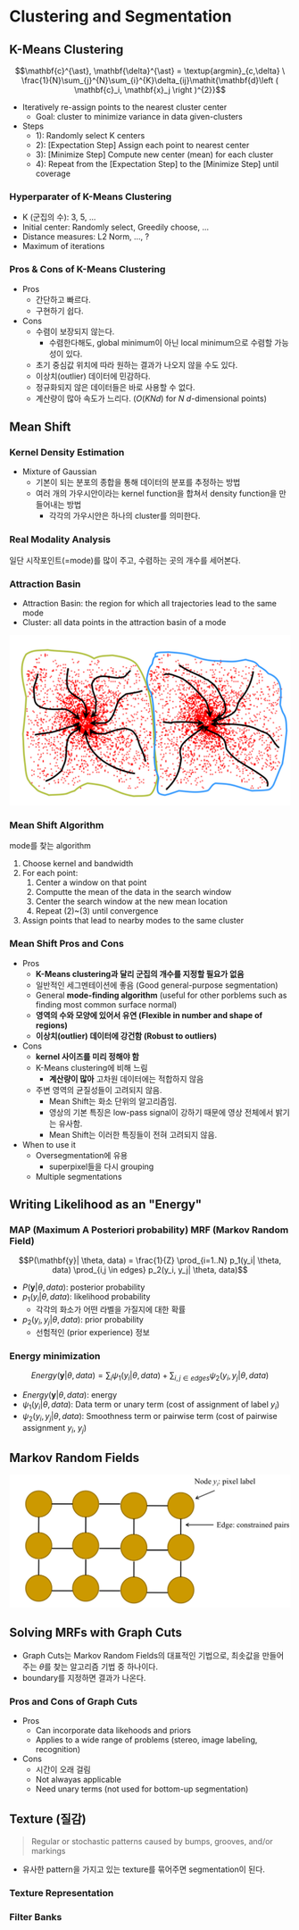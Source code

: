 # Clustering and Segmentation

## K-Means Clustering

$$\mathbf{c}^{\ast}, \mathbf{\delta}^{\ast} = \textup{argmin}_{c,\delta} \ \frac{1}{N}\sum_{j}^{N}\sum_{i}^{K}\delta_{ij}\mathit{\mathbf{d}\left (  \mathbf{c}_i, \mathbf{x}_j \right )^{2}}$$

- Iteratively re-assign points to the nearest cluster center
  - Goal: cluster to minimize variance in data given-clusters
- Steps
  - 1): Randomly select K centers
  - 2): [Expectation Step] Assign each point to nearest center
  - 3): [Minimize Step] Compute new center (mean) for each cluster
  - 4): Repeat from the [Expectation Step] to the [Minimize Step] until coverage

### Hyperparater of K-Means Clustering

- K (군집의 수): 3, 5, ...
- Initial center: Randomly select, Greedily choose, ...
- Distance measures: L2 Norm, ..., ?
- Maximum of iterations

### Pros & Cons of K-Means Clustering

- Pros
  - 간단하고 빠르다.
  - 구현하기 쉽다.
- Cons
  - 수렴이 보장되지 않는다.
    - 수렴한다해도, global minimum이 아닌 local minimum으로 수렴할 가능성이 있다.
  - 초기 중심값 위치에 따라 원하는 결과가 나오지 않을 수도 있다.
  - 이상치(outlier) 데이터에 민감하다.
  - 정규화되지 않은 데이터들은 바로 사용할 수 없다.
  - 계산량이 많아 속도가 느리다. ($O(KNd)$ for $N$ $d$-dimensional points)

## Mean Shift

### Kernel Density Estimation

- Mixture of Gaussian
  - 기본이 되는 분포의 종합을 통해 데이터의 분포를 추정하는 방법
  - 여러 개의 가우시안이라는 kernel function을 합쳐서 density function을 만들어내는 방법
    - 각각의 가우시안은 하나의 cluster를 의미한다.

### Real Modality Analysis

일단 시작포인트(=mode)를 많이 주고, 수렴하는 곳의 개수를 세어본다.

### Attraction Basin

- Attraction Basin: the region for which all trajectories lead to the same mode
- Cluster: all data points in the attraction basin of a mode

![](img/attraction_basin.jpeg)

### Mean Shift Algorithm

mode를 찾는 algorithm

1. Choose kernel and bandwidth
2. For each point:
   1. Center a window on that point
   2. Computte the mean of the data in the search window
   3. Center the search window at the new mean location
   4. Repeat (2)~(3) until convergence
3. Assign points that lead to nearby modes to the same cluster

### **Mean Shift Pros and Cons**

- Pros
  - **K-Means clustering과 달리 군집의 개수를 지정할 필요가 없음**
  - 일반적인 세그멘테이션에 좋음 (Good general-purpose segmentation)
  - General **mode-finding algorithm** (useful for other porblems such as finding most common surface normal)
  - **영역의 수와 모양에 있어서 유연 (Flexible in number and shape of regions)**
  - **이상치(outlier) 데이터에 강건함 (Robust to outliers)**
- Cons
  - **kernel 사이즈를 미리 정해야 함**
  - K-Means clustering에 비해 느림
    - **계산량이 많아** 고차원 데이터에는 적합하지 않음
  - 주변 영역의 균질성들이 고려되지 않음.
    - Mean Shift는 화소 단위의 알고리즘임.
    - 영상의 기본 특징은 low-pass signal이 강하기 때문에 영상 전체에서 밝기는 유사함.
    - Mean Shift는 이러한 특징들이 전혀 고려되지 않음.
- When to use it
  - Oversegmentation에 유용
    - superpixel들을 다시 grouping
  - Multiple segmentations

## Writing Likelihood as an "Energy"

### MAP (Maximum A Posteriori probability) MRF (Markov Random Field)

$$P(\mathbf{y}| \theta, data) = \frac{1}{Z} \prod_{i=1..N} p_1(y_i| \theta, data) \prod_{i,j \in edges} p_2(y_i, y_j| \theta, data)$$

- $P(\mathbf{y}| \theta, data)$: posterior probability
- $p_1(y_i| \theta, data)$: likelihood probability
  - 각각의 화소가 어떤 라벨을 가질지에 대한 확률
- $p_2(y_i, y_j| \theta, data)$: prior probability
  - 선험적인 (prior experience) 정보

### Energy minimization

$$Energy(\mathbf{y}| \theta, data) = \sum_{i} \psi_1(y_i| \theta, data) + \sum_{i,j \in edges} \psi_2(y_i, y_j| \theta, data)$$

- $Energy(\mathbf{y}| \theta, data)$: energy
- $\psi_1(y_i| \theta, data)$: Data term or unary term (cost of assignment of label $y_i$)
- $\psi_2(y_i, y_j| \theta, data)$: Smoothness term or pairwise term (cost of pairwise assignment $y_i$, $y_j$)

## Markov Random Fields

![](img/MRF.jpeg)

## Solving MRFs with **Graph Cuts**

- Graph Cuts는 Markov Random Fields의 대표적인 기법으로, 최솟값을 만들어주는 $\theta$를 찾는 알고리즘 기법 중 하나이다.
- boundary를 지정하면 결과가 나온다.

### Pros and Cons of Graph Cuts

- Pros
  - Can incorporate data likehoods and priors
  - Applies to a wide range of problems (stereo, image labeling, recognition)
- Cons
  - 시간이 오래 걸림
  - Not alwayas applicable
  - Need unary terms (not used for bottom-up segmentation)

## Texture (질감)

> Regular or stochastic patterns caused by bumps, grooves, and/or markings

- 유사한 pattern을 가지고 있는 texture를 묶어주면 segmentation이 된다.

### Texture Representation

### Filter Banks
